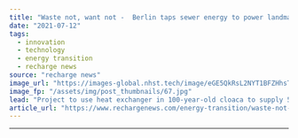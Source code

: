 ```yaml
---
title: "Waste not, want not -  Berlin taps sewer energy to power landmark office complex"
date: "2021-07-12"
tags: 
  - innovation
  - technology
  - energy transition
  - recharge news
source: "recharge news"
image_url: "https://images-global.nhst.tech/image/eGE5QkRsL2NYT1BFZHhsTnJsQ1RKVm5CRjYyTlhtdDNUZUw4MDhaVjBFMD0=/nhst/binary/4188fbd72953e4021329d1e88b9edcab"
image_fp: "/assets/img/post_thumbnails/67.jpg"
lead: "Project to use heat exchanger in 100-year-old cloaca to supply 50% of heat and cold water to famous Galeria Kaufhof department store in German capital"
article_url: "https://www.rechargenews.com/energy-transition/waste-not-want-not-berlin-taps-sewer-energy-to-power-landmark-office-complex/2-1-1039100"
---
```


---
